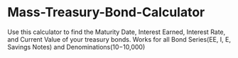 # Mass-Treasury-Bond-Calculator
Use this calculator to find the Maturity Date, Interest Earned, Interest Rate, and Current Value of your treasury bonds.
Works for all Bond Series(EE, I, E, Savings Notes) and Denominations($10-$10,000)
